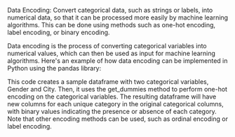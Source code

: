 Data Encoding: Convert categorical data, such as strings or labels, into numerical data, so that it can be processed more easily by machine learning algorithms. This can be done using methods such as one-hot encoding, label encoding, or binary encoding.

Data encoding is the process of converting categorical variables into numerical values, which can then be used as input for machine learning algorithms. Here's an example of how data encoding can be implemented in Python using the pandas library:

This code creates a sample dataframe with two categorical variables, Gender and City. Then, it uses the get_dummies method to perform one-hot encoding on the categorical variables. The resulting dataframe will have new columns for each unique category in the original categorical columns, with binary values indicating the presence or absence of each category. Note that other encoding methods can be used, such as ordinal encoding or label encoding.
